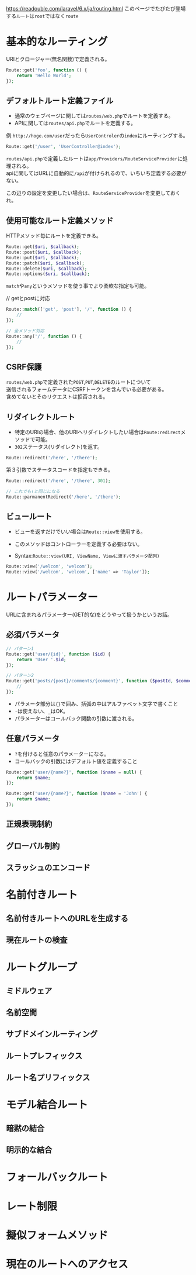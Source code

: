 https://readouble.com/laravel/6.x/ja/routing.html
このページでたびたび登場する`ルート`は`root`ではなく`route`

# 基本的なルーティング

URIとクロージャー(無名関数)で定義される。

```php
Route::get('foo', function () {
    return 'Hello World';
});
```

## デフォルトルート定義ファイル

- 通常のウェブページに関しては`routes/web.php`でルートを定義する。
- APIに関しては`routes/api.php`でルートを定義する。

例:`http://hoge.com/user`だったら`UserControler`の`index`にルーティングする。
```php
Route::get('/user', 'UserController@index');
```

`routes/api.php`で定義したルートは`app/Providers/RouteServiceProvider`に処理される。  
apiに関してはURLに自動的に`/api`が付けられるので、いちいち定義する必要がない。

この辺りの設定を変更したい場合は、`RouteServiceProvider`を変更しておくれ。


## 使用可能なルート定義メソッド

HTTPメソッド毎にルートを定義できる。

```php
Route::get($uri, $callback);
Route::post($uri, $callback);
Route::put($uri, $callback);
Route::patch($uri, $callback);
Route::delete($uri, $callback);
Route::options($uri, $callback);
```

`match`や`any`というメソッドを使う事でより柔軟な指定も可能。

// getとpostに対応
```php
Route::match(['get', 'post'], '/', function () {
    //
});

// 全メソッド対応
Route::any('/', function () {
    //
});
```

## CSRF保護

`routes/web.php`で定義された`POST`,`PUT`,`DELETE`のルートについて  
送信されるフォームデータにCSRFトークンを含んでいる必要がある。  
含めてないとそのリクエストは拒否される。

## リダイレクトルート

- 特定のURIの場合、他のURIへリダイレクトしたい場合は`Route:redirect`メソッドで可能。
- `302`ステータス(リダイレクト)を返す。

```php
Route::redirect('/here', '/there');
```

第３引数でステータスコードを指定もできる。

```php
Route::redirect('/here', '/there', 301);

// これでも↑と同じになる
Route::parmanentRedirect('/here', '/there');
```

## ビュールート

- ビューを返すだけでいい場合は`Route::view`を使用する。
- このメソッドはコントローラーを定義する必要はない。

- Syntax:`Route::view(URI, ViewName, Viewに渡すパラメータ配列)`

```php
Route::view('/welcom', 'welcom');
Route::view('/welcom', 'welcom', ['name' => 'Taylor']);
```

# ルートパラメーター

URLに含まれるパラメーター(GET的な)をどうやって扱うかというお話。

## 必須パラメータ

```php
// パターン1
Route::get('user/{id}', function ($id) {
    return 'User '.$id;
});

// パターン2
Route::get('posts/{post}/comments/{comment}', function ($postId, $commentId) {
    //
});
```

- パラメータ部分は`{}`で囲み、括弧の中はアルファベット文字で書くこと
- `-`は使えない、`_`はOK。
- パラメーターはコールバック関数の引数に渡される。

## 任意パラメータ

- `?`を付けると任意のパラメーターになる。
- コールバックの引数にはデフォルト値を定義すること

```php
Route::get('user/{name?}', function ($name = null) {
    return $name;
});

Route::get('user/{name?}', function ($name = 'John') {
    return $name;
});
```

## 正規表現制約
## グローバル制約
## スラッシュのエンコード

# 名前付きルート
## 名前付きルートへのURLを生成する
## 現在ルートの検査

# ルートグループ

## ミドルウェア
## 名前空間
## サブドメインルーティング
## ルートプレフィックス
## ルート名プリフィックス

# モデル結合ルート
## 暗黙の結合
## 明示的な結合

# フォールバックルート
# レート制限
# 擬似フォームメソッド
# 現在のルートへのアクセス
